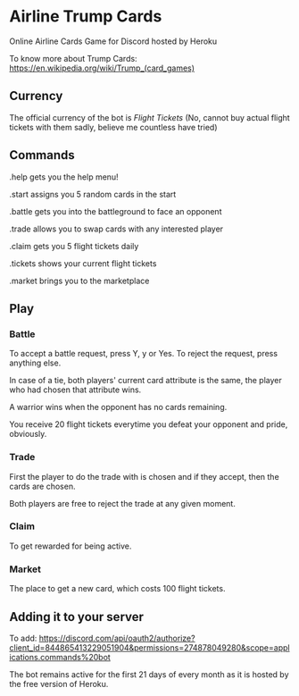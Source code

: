 # Airline Trump Cards
Online Airline Cards Game for Discord hosted by Heroku 

To know more about Trump Cards: https://en.wikipedia.org/wiki/Trump_(card_games)

## Currency
The official currency of the bot is *Flight Tickets* (No, cannot buy actual flight tickets with them sadly, believe me countless have tried)

## Commands 
.help gets you the help menu!

.start assigns you 5 random cards in the start

.battle gets you into the battleground to face an opponent 

.trade allows you to swap cards with any interested player

.claim gets you 5 flight tickets daily

.tickets shows your current flight tickets

.market brings you to the marketplace

## Play 
### Battle
To accept a battle request, press Y, y or Yes. To reject the request, press anything else.

In case of a tie, both players' current card attribute is the same, the player who had chosen that attribute wins.

A warrior wins when the opponent has no cards remaining.

You receive 20 flight tickets everytime you defeat your opponent and pride, obviously. 

### Trade 
First the player to do the trade with is chosen and if they accept, then the cards are chosen.

Both players are free to reject the trade at any given moment.

### Claim
To get rewarded for being active.

### Market
The place to get a new card, which costs 100 flight tickets.

## Adding it to your server

To add: https://discord.com/api/oauth2/authorize?client_id=844865413229051904&permissions=274878049280&scope=applications.commands%20bot

The bot remains active for the first 21 days of every month as it is hosted by the free version of Heroku.





